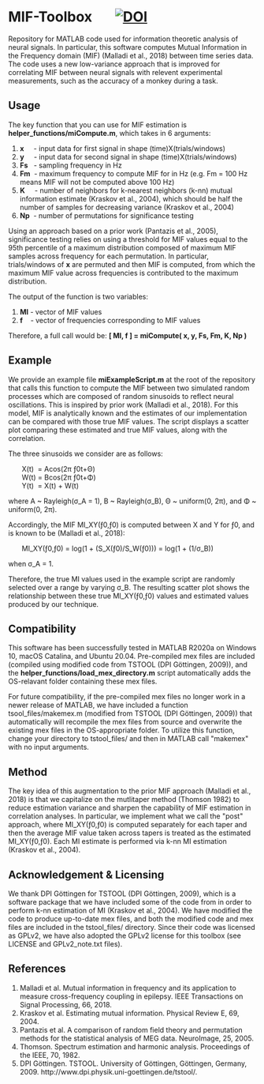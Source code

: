 # MIF-Toolbox &nbsp;&nbsp;&nbsp;&nbsp;&nbsp; [![DOI](https://zenodo.org/badge/269483611.svg)](https://zenodo.org/badge/latestdoi/269483611)
Repository for MATLAB code used for information theoretic analysis of neural signals. In particular, this software computes Mutual Information in the Frequency domain (MIF) (Malladi et al., 2018) between time series data. The code uses a new low-variance approach that is improved for correlating MIF between neural signals with relevent experimental measurements, such as the accuracy of a monkey during a task. 

## Usage
The key function that you can use for MIF estimation is <strong>helper_functions/miCompute.m</strong>, which takes in 6 arguments:
<ol>
<li><strong>x</strong>&nbsp;&nbsp;&nbsp;&nbsp;&nbsp;- input data for first signal in shape (time)X(trials/windows)</li>
<li><strong>y</strong>&nbsp;&nbsp;&nbsp;&nbsp;&nbsp;- input data for second signal in shape (time)X(trials/windows)</li>
<li><strong>Fs</strong>&nbsp;&nbsp;&nbsp;- sampling frequency in Hz</li>
<li><strong>Fm</strong>&nbsp; - maximum frequency to compute MIF for in Hz (e.g. Fm = 100 Hz means MIF will not be computed above 100 Hz)</li>
<li><strong>K</strong> &nbsp;&nbsp;&nbsp; - number of neighbors for k-nearest neighbors (k-nn) mutual information estimate (Kraskov et al., 2004), which should be half the number of samples for decreasing variance (Kraskov et al., 2004)</li>
<li><strong>Np</strong> &nbsp;- number of permutations for significance testing</li>
</ol>

Using an approach based on a prior work (Pantazis et al., 2005), significance testing relies on using a threshold for MIF values equal to the 95th percentile of a maximum distribution composed of maximum MIF samples across frequency for each permutation. In particular, trials/windows of <strong>x</strong> are permuted and then MIF is computed, from which the maximum MIF value across frequencies is contributed to the maximum distribution.

The output of the function is two variables:
<ol>
<li><strong>MI</strong> - vector of MIF values</li>
<li><strong>f</strong>&nbsp;&nbsp;&nbsp; - vector of frequencies corresponding to MIF values</li>
</ol>

Therefore, a full call would be: <strong>[ MI, f ] = miCompute( x, y, Fs, Fm, K, Np )</strong>

## Example
We provide an example file <strong>miExampleScript.m</strong> at the root of the repository that calls this function to compute the MIF between two simulated random processes which are composed of random sinusoids to reflect neural oscillations. This is inspired by prior work (Malladi et al., 2018). For this model, MIF is analytically known and the estimates of our implementation can be compared with those true MIF values. The script displays a scatter plot comparing these estimated and true MIF values, along with the correlation.

The three sinusoids we consider are as follows:

&nbsp;&nbsp;&nbsp;&nbsp;&nbsp;&nbsp; X(t) &nbsp;= Acos(2&pi; &fnof;0t+&Theta;)  
&nbsp;&nbsp;&nbsp;&nbsp;&nbsp;&nbsp; W(t) = Bcos(2&pi; &fnof;0t+&Phi;)  
&nbsp;&nbsp;&nbsp;&nbsp;&nbsp;&nbsp; Y(t) &nbsp;= X(t) + W(t)  

where A ~ Rayleigh(&#963;_A = 1), B ~ Rayleigh(&#963;_B), &Theta; ~ uniform(0, 2&pi;), and &Phi; ~ uniform(0, 2&pi;).

Accordingly, the MIF MI_XY(&fnof;0,&fnof;0) is computed between X and Y for &fnof;0, and is known to be (Malladi et al., 2018):

&nbsp;&nbsp;&nbsp;&nbsp;&nbsp;&nbsp; MI_XY(&fnof;0,&fnof;0) = log(1 + (S_X(&fnof;0)/S_W(&fnof;0))) = log(1 + (1/&#963;_B))

when &#963;_A = 1.

Therefore, the true MI values used in the example script are randomly selected over a range by varying &#963;_B. The resulting scatter plot shows the relationship between these true MI_XY(&fnof;0,&fnof;0) values and estimated values produced by our technique.

## Compatibility
This software has been successfully tested in MATLAB R2020a on Windows 10, macOS Catalina, and Ubuntu 20.04. Pre-compiled mex files are included (compiled using modified code from TSTOOL (DPI Göttingen, 2009)), and the <strong>helper_functions/load_mex_directory.m</strong> script automatically adds the OS-relavant folder containing these mex files.

For future compatibility, if the pre-compiled mex files no longer work in a newer release of MATLAB, we have included a function tsool_files/makemex.m (modified from TSTOOL (DPI Göttingen, 2009)) that automatically will recompile the mex files from source and overwrite the existing mex files in the OS-appropriate folder. To utilize this function, change your directory to tstool_files/ and then in MATLAB call "makemex" with no input arguments.

## Method
The key idea of this augmentation to the prior MIF approach (Malladi et al., 2018) is that we capitalize on the mutlitaper method (Thomson 1982) to reduce estimation variance and sharpen the capability of MIF estimation in correlation analyses. In particular, we implement what we call the "post" approach, where MI_XY(&fnof;0,&fnof;0) is computed separately for each taper and then the average MIF value taken across tapers is treated as the estimated MI_XY(&fnof;0,&fnof;0). Each MI estimate is performed via k-nn MI estimation (Kraskov et al., 2004).

## Acknowledgement & Licensing
We thank DPI Göttingen for TSTOOL (DPI Göttingen, 2009), which is a software package that we have included some of the code from in order to perform k-nn estimation of MI (Kraskov et al., 2004). We have modified the code to produce up-to-date mex files, and both the modified code and mex files are included in the tstool_files/ directory. Since their code was licensed as GPLv2, we have also adopted the GPLv2 license for this toolbox (see LICENSE and GPLv2_note.txt files).

## References
<ol>
  <li>Malladi et al. Mutual information in frequency and its application to measure cross-frequency coupling in epilepsy. IEEE Transactions on Signal Processing, 66, 2018.</li>
  <li>Kraskov et al. Estimating mutual information. Physical Review E, 69, 2004.</li>
  <li>Pantazis et al. A comparison of random field theory and permutation methods for the statistical analysis of MEG data. NeuroImage, 25, 2005.
  <li>Thomson. Spectrum estimation and harmonic analysis. Proceedings of the IEEE, 70, 1982.</li>
  <li>DPI Göttingen. TSTOOL. University of Göttingen, Göttingen, Germany, 2009. http://www.dpi.physik.uni-goettingen.de/tstool/.</li>
</ol>
